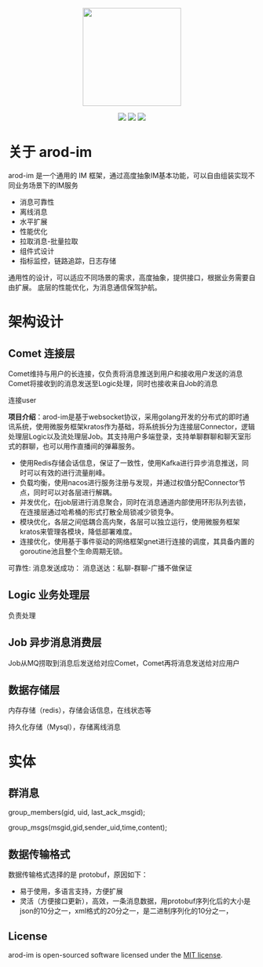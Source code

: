 <p align="center"><a><img width="200px" src="https://cdn.jsdelivr.net/gh/gqzcl/blog_image/blog/arod-im.png"/></a></p>
<p align="center">
<img src="https://img.shields.io/badge/arod--im-im-green">
<img src="https://img.shields.io/github/go-mod/go-version/gqzcl/arod-im">
<img src="https://img.shields.io/github/license/gqzcl/arod-im">
</p>

# 关于 arod-im

arod-im 是一个通用的 IM 框架，通过高度抽象IM基本功能，可以自由组装实现不同业务场景下的IM服务
- 消息可靠性
- 离线消息
- 水平扩展
- 性能优化
- 拉取消息-批量拉取
- 组件式设计
- 指标监控，链路追踪，日志存储

通用性的设计，可以适应不同场景的需求，高度抽象，提供接口，根据业务需要自由扩展。
底层的性能优化，为消息通信保驾护航。

# 架构设计 

## Comet 连接层

Comet维持与用户的长连接，仅负责将消息推送到用户和接收用户发送的消息
Comet将接收到的消息发送至Logic处理，同时也接收来自Job的消息

连接user

**项目介绍**：arod-im是基于websocket协议，采用golang开发的分布式的即时通讯系统，使用微服务框架kratos作为基础，将系统拆分为连接层Connector，逻辑处理层Logic以及流处理层Job。其支持用户多端登录，支持单聊群聊和聊天室形式的群聊，也可以用作直播间的弹幕服务。
* 使用Redis存储会话信息，保证了一致性，使用Kafka进行异步消息推送，同时可以有效的进行流量削峰。
* 负载均衡，使用nacos进行服务注册与发现，并通过权值分配Connector节点，同时可以对各层进行解耦。
* 并发优化，在job层进行消息聚合，同时在消息通道内部使用环形队列去锁，在连接层通过哈希桶的形式打散全局锁减少锁竞争。
* 模块优化，各层之间低耦合高内聚，各层可以独立运行，使用微服务框架kratos来管理各模块，降低部署难度。
* 连接优化，使用基于事件驱动的网络框架gnet进行连接的调度，其具备内置的goroutine池且整个生命周期无锁。

可靠性: 
消息发送成功：
消息送达：私聊-群聊-广播不做保证

## Logic 业务处理层

负责处理

## Job 异步消息消费层

Job从MQ捞取到消息后发送给对应Comet，Comet再将消息发送给对应用户

## 数据存储层

内存存储（redis），存储会话信息，在线状态等

持久化存储（Mysql），存储离线消息

# 实体

## 群消息


group_members(gid, uid, last_ack_msgid);

group_msgs(msgid,gid,sender_uid,time,content);

## 数据传输格式

数据传输格式选择的是 protobuf，原因如下：

- 易于使用，多语言支持，方便扩展
- 灵活（方便接口更新），高效，一条消息数据，用protobuf序列化后的大小是json的10分之一，xml格式的20分之一，是二进制序列化的10分之一，

## License

arod-im is open-sourced software licensed under the [MIT license](./LICENSE).